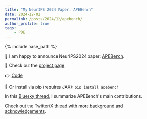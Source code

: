 ```yaml
---
title: "My NeurIPS 2024 Paper: APEBench"
date: 2024-12-02
permalink: /posts/2024/12/apebench/
author_profile: true
tags:
    - PDE
---
```


{% include base_path %}

🎉 I am happy to announce NeurIPS2024 paper: [APEBench](https://arxiv.org/abs/2411.00180).

🧵 Check out the [project page](https://tum-pbs.github.io/apebench-paper/)

👉 [Code](https://github.com/tum-pbs/apebench)

🤖 Or install via pip (requires JAX): `pip install apebench`

In this [Bluesky
thread](https://bsky.app/profile/felix-m-koehler.bsky.social/post/3lhyknm5aw22e),
I summarize APEBench's main contributions.

Check out the Twitter/X [thread with more
background and acknowledgements](https://x.com/felix_m_koehler/status/1862034228642238872).